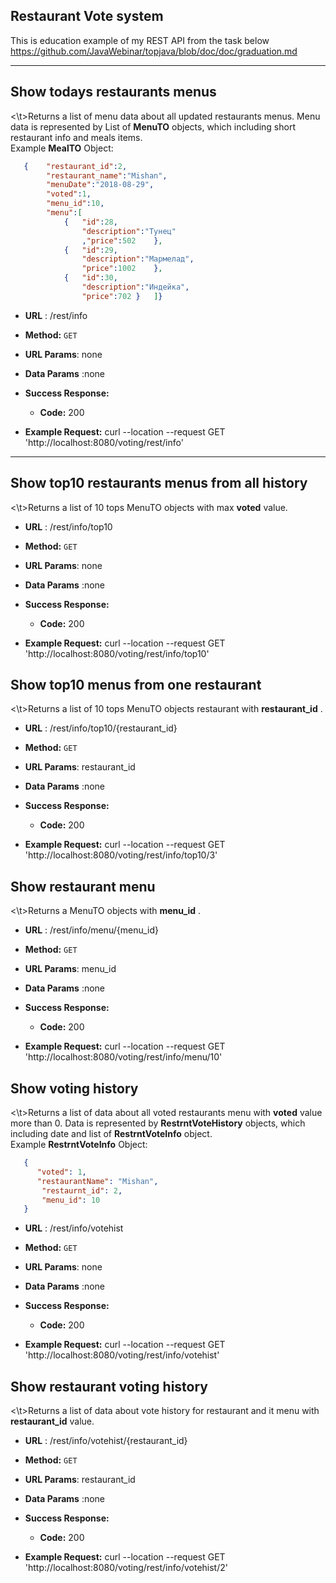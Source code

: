 **Restaurant Vote system**
----
This is education example of my REST API from the task below </br>
https://github.com/JavaWebinar/topjava/blob/doc/doc/graduation.md
___

Show todays restaurants menus
----
  <\t>Returns a list of menu data about all updated  restaurants menus.
  Menu data is represented by List of __MenuTO__ objects, which including short restaurant info and meals items. </br>
  Example __MealTO__ Object:
```json
   {    "restaurant_id":2,
        "restaurant_name":"Mishan",
        "menuDate":"2018-08-29",
        "voted":1,
        "menu_id":10,
        "menu":[
            {   "id":28,
                "description":"Тунец"
                ,"price":502    },
            {   "id":29,
                "description":"Мармелад",
                "price":1002    },
            {   "id":30,
                "description":"Индейка",
                "price":702 }   ]}

```


* **URL** :  /rest/info
* **Method:**  `GET`
  
*  **URL Params**: none

* **Data Params** :none

* **Success Response:**

  * **Code:** 200 <br />
  
* **Example Request:** curl --location --request GET 'http://localhost:8080/voting/rest/info'
_________

 Show top10 restaurants menus from all history
----
  <\t>Returns a list of 10 tops MenuTO objects with max __voted__ value.
* **URL** :  /rest/info/top10
* **Method:**  `GET`
  
*  **URL Params**: none

* **Data Params** :none

* **Success Response:**

  * **Code:** 200 <br />
  
* **Example Request:** curl --location --request GET 'http://localhost:8080/voting/rest/info/top10'
    
 Show top10  menus from one restaurant
 ----
 <\t>Returns a list of 10 tops MenuTO objects restaurant with __restaurant_id__ .

 * **URL** :  /rest/info/top10/{restaurant_id}
 * **Method:**  `GET`
   
 *  **URL Params**: restaurant_id
 
 * **Data Params** :none
 
 * **Success Response:**
 
   * **Code:** 200 <br />
   
*  **Example Request:** curl --location --request GET 'http://localhost:8080/voting/rest/info/top10/3'  

Show restaurant menu 
-----
<\t>Returns a  MenuTO objects  with __menu_id__ . 
        
 * **URL** :  /rest/info/menu/{menu_id}
 * **Method:**  `GET`
   
 *  **URL Params**: menu_id
 
 * **Data Params** :none
 
 * **Success Response:**
 
   * **Code:** 200 <br /> 
   
 *  **Example Request:** curl --location --request GET 'http://localhost:8080/voting/rest/info/menu/10'  

Show voting history
---
<\t>Returns a list of  data about all voted  restaurants  menu with  __voted__ value more than 0.
  Data is represented by  __RestrntVoteHistory__ objects, which including date and list of __RestrntVoteInfo__ object. </br>
  Example __RestrntVoteInfo__  Object:
  ```json
     { 
        "voted": 1,
        "restaurantName": "Mishan",
         "restaurnt_id": 2,
         "menu_id": 10
     }
```


 * **URL** :  /rest/info/votehist
 * **Method:**  `GET`
   
 *  **URL Params**: none
 
 * **Data Params** :none
 
 * **Success Response:**
 
   * **Code:** 200 <br />
   
*  **Example Request:** curl --location --request GET 'http://localhost:8080/voting/rest/info/votehist'  


Show restaurant voting history
------
<\t>Returns a list of  data about vote history for restaurant and it menu with  __restaurant_id__ value.
 
 * **URL** :  /rest/info/votehist/{restaurant_id}
 * **Method:**  `GET`
   
 *  **URL Params**: restaurant_id
 
 * **Data Params** :none
 
 * **Success Response:**
 
   * **Code:** 200 <br />
   
*  **Example Request:** curl --location --request GET 'http://localhost:8080/voting/rest/info/votehist/2'  
   